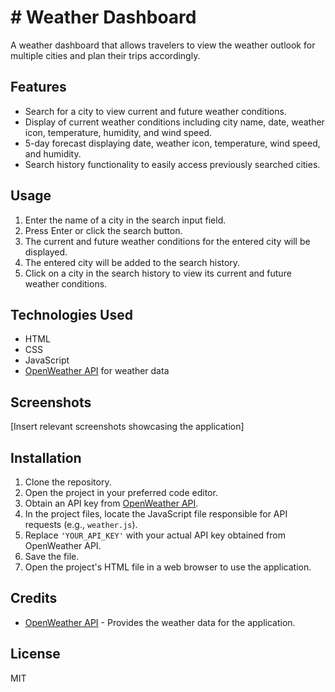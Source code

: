 # # Weather Dashboard

A weather dashboard that allows travelers to view the weather outlook for multiple cities and plan their trips accordingly.

## Features

- Search for a city to view current and future weather conditions.
- Display of current weather conditions including city name, date, weather icon, temperature, humidity, and wind speed.
- 5-day forecast displaying date, weather icon, temperature, wind speed, and humidity.
- Search history functionality to easily access previously searched cities.

## Usage

1. Enter the name of a city in the search input field.
2. Press Enter or click the search button.
3. The current and future weather conditions for the entered city will be displayed.
4. The entered city will be added to the search history.
5. Click on a city in the search history to view its current and future weather conditions.

## Technologies Used

- HTML
- CSS
- JavaScript
- [OpenWeather API](https://openweathermap.org/api) for weather data

## Screenshots

[Insert relevant screenshots showcasing the application]

## Installation

1. Clone the repository.
2. Open the project in your preferred code editor.
3. Obtain an API key from [OpenWeather API](https://openweathermap.org/api).
4. In the project files, locate the JavaScript file responsible for API requests (e.g., `weather.js`).
5. Replace `'YOUR_API_KEY'` with your actual API key obtained from OpenWeather API.
6. Save the file.
7. Open the project's HTML file in a web browser to use the application.

## Credits

- [OpenWeather API](https://openweathermap.org/api) - Provides the weather data for the application.

## License
MIT